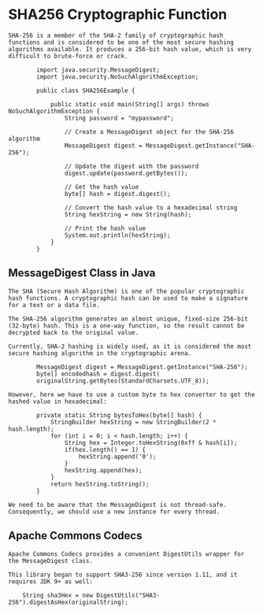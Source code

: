 # SHA256 Cryptographic Function

	SHA-256 is a member of the SHA-2 family of cryptographic hash functions and is considered to be one of the most secure hashing algorithms available. It produces a 256-bit hash value, which is very difficult to brute-force or crack.

			import java.security.MessageDigest;
			import java.security.NoSuchAlgorithmException;

			public class SHA256Example {

				public static void main(String[] args) throws NoSuchAlgorithmException {
					String password = "mypassword";

					// Create a MessageDigest object for the SHA-256 algorithm
					MessageDigest digest = MessageDigest.getInstance("SHA-256");

					// Update the digest with the password
					digest.update(password.getBytes());

					// Get the hash value
					byte[] hash = digest.digest();

					// Convert the hash value to a hexadecimal string
					String hexString = new String(hash);

					// Print the hash value
					System.out.println(hexString);
				}
			}
			
## MessageDigest Class in Java

	The SHA (Secure Hash Algorithm) is one of the popular cryptographic hash functions. A cryptographic hash can be used to make a signature for a text or a data file.
	
	The SHA-256 algorithm generates an almost unique, fixed-size 256-bit (32-byte) hash. This is a one-way function, so the result cannot be decrypted back to the original value.

	Currently, SHA-2 hashing is widely used, as it is considered the most secure hashing algorithm in the cryptographic arena.
	
			MessageDigest digest = MessageDigest.getInstance("SHA-256");
			byte[] encodedhash = digest.digest(
			originalString.getBytes(StandardCharsets.UTF_8));
			
	However, here we have to use a custom byte to hex converter to get the hashed value in hexadecimal:
	
			private static String bytesToHex(byte[] hash) {
				StringBuilder hexString = new StringBuilder(2 * hash.length);
				for (int i = 0; i < hash.length; i++) {
					String hex = Integer.toHexString(0xff & hash[i]);
					if(hex.length() == 1) {
						hexString.append('0');
					}
					hexString.append(hex);
				}
				return hexString.toString();
			}
			
	We need to be aware that the MessageDigest is not thread-safe. Consequently, we should use a new instance for every thread.
			
## Apache Commons Codecs

	Apache Commons Codecs provides a convenient DigestUtils wrapper for the MessageDigest class.

	This library began to support SHA3-256 since version 1.11, and it requires JDK 9+ as well:

		String sha3Hex = new DigestUtils("SHA3-256").digestAsHex(originalString);